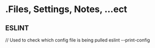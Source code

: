 # .Files, Settings, Notes, ...ect

## ESLINT
// Used to check which config file is being pulled
eslint --print-config <pathToFile>
